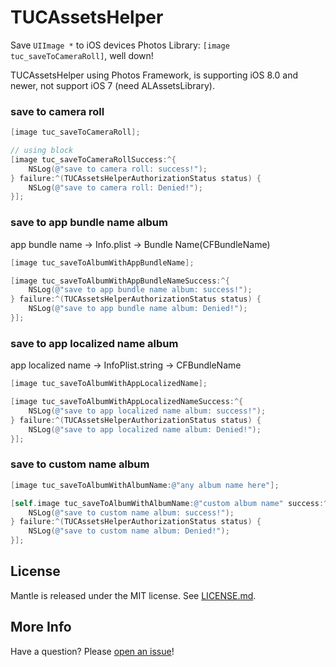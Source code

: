 # TUCAssetsHelper
Save `UIImage *` to iOS devices Photos Library: `[image tuc_saveToCameraRoll]`, well down!

TUCAssetsHelper using Photos Framework, is supporting iOS 8.0 and newer, not support iOS 7 (need ALAssetsLibrary).

### save to camera roll
```objective-c
[image tuc_saveToCameraRoll];

// using block
[image tuc_saveToCameraRollSuccess:^{
    NSLog(@"save to camera roll: success!");
} failure:^(TUCAssetsHelperAuthorizationStatus status) {
    NSLog(@"save to camera roll: Denied!");
}];
```

### save to app bundle name album
app bundle name -> Info.plist -> Bundle Name(CFBundleName)
```objective-c
[image tuc_saveToAlbumWithAppBundleName];

[image tuc_saveToAlbumWithAppBundleNameSuccess:^{
    NSLog(@"save to app bundle name album: success!");
} failure:^(TUCAssetsHelperAuthorizationStatus status) {
    NSLog(@"save to app bundle name album: Denied!");
}];
```

### save to app localized name album
app localized name -> InfoPlist.string -> CFBundleName
```objective-c
[image tuc_saveToAlbumWithAppLocalizedName];

[image tuc_saveToAlbumWithAppLocalizedNameSuccess:^{
    NSLog(@"save to app localized name album: success!");
} failure:^(TUCAssetsHelperAuthorizationStatus status) {
    NSLog(@"save to app localized name album: Denied!");
}];
```

### save to custom name album
```objective-c
[image tuc_saveToAlbumWithAlbumName:@"any album name here"];

[self.image tuc_saveToAlbumWithAlbumName:@"custom album name" success:^{
    NSLog(@"save to custom name album: success!");
} failure:^(TUCAssetsHelperAuthorizationStatus status) {
    NSLog(@"save to custom name album: Denied!");
}];
```

## License

Mantle is released under the MIT license. See
[LICENSE.md](https://github.com/Tuccuay/TUCAssetsHelper/blob/master/LICENSE).

## More Info

Have a question? Please [open an issue](https://github.com/Tuccuay/TUCAssetsHelper/issues/new)!
